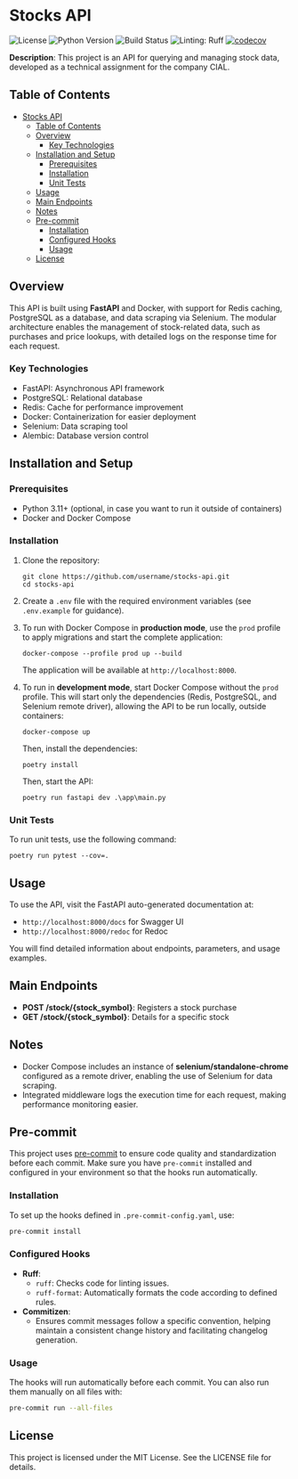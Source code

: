 # Stocks API

![License](https://img.shields.io/github/license/Joao-df/stocks-api)
![Python Version](https://img.shields.io/badge/python-3.11%2B-blue)
![Build Status](https://github.com/Joao-df/stocks-api/actions/workflows/ci.yml/badge.svg)
![Linting: Ruff](https://img.shields.io/badge/linting-ruff-yellow)
[![codecov](https://codecov.io/gh/Joao-df/stocks-api/graph/badge.svg?token=MY7ZTSQU6W)](https://codecov.io/gh/Joao-df/stocks-api)


**Description**: This project is an API for querying and managing stock data, developed as a technical assignment for the company CIAL.


## Table of Contents

- [Stocks API](#stocks-api)
  - [Table of Contents](#table-of-contents)
  - [Overview](#overview)
    - [Key Technologies](#key-technologies)
  - [Installation and Setup](#installation-and-setup)
    - [Prerequisites](#prerequisites)
    - [Installation](#installation)
    - [Unit Tests](#unit-tests)
  - [Usage](#usage)
  - [Main Endpoints](#main-endpoints)
  - [Notes](#notes)
  - [Pre-commit](#pre-commit)
    - [Installation](#installation-1)
    - [Configured Hooks](#configured-hooks)
    - [Usage](#usage-1)
  - [License](#license)

## Overview

This API is built using **FastAPI** and Docker, with support for Redis caching, PostgreSQL as a database, and data scraping via Selenium. The modular architecture enables the management of stock-related data, such as purchases and price lookups, with detailed logs on the response time for each request.

### Key Technologies

- FastAPI: Asynchronous API framework
- PostgreSQL: Relational database
- Redis: Cache for performance improvement
- Docker: Containerization for easier deployment
- Selenium: Data scraping tool
- Alembic: Database version control

## Installation and Setup

### Prerequisites

- Python 3.11+ (optional, in case you want to run it outside of containers)
- Docker and Docker Compose

### Installation

1. Clone the repository:

   ```
   git clone https://github.com/username/stocks-api.git
   cd stocks-api
   ```

2. Create a `.env` file with the required environment variables (see `.env.example` for guidance).

3. To run with Docker Compose in **production mode**, use the `prod` profile to apply migrations and start the complete application:

   ```
   docker-compose --profile prod up --build
   ```

   The application will be available at `http://localhost:8000`.

4. To run in **development mode**, start Docker Compose without the `prod` profile. This will start only the dependencies (Redis, PostgreSQL, and Selenium remote driver), allowing the API to be run locally, outside containers:
   ```
   docker-compose up
   ```
   Then, install the dependencies:
   ```
   poetry install
   ```
   Then, start the API:
   ```
   poetry run fastapi dev .\app\main.py
   ```

### Unit Tests

To run unit tests, use the following command:

```
poetry run pytest --cov=.
```

## Usage

To use the API, visit the FastAPI auto-generated documentation at:

- `http://localhost:8000/docs` for Swagger UI
- `http://localhost:8000/redoc` for Redoc

You will find detailed information about endpoints, parameters, and usage examples.

## Main Endpoints

- **POST /stock/{stock_symbol}**: Registers a stock purchase
- **GET /stock/{stock_symbol}**: Details for a specific stock

## Notes

- Docker Compose includes an instance of **selenium/standalone-chrome** configured as a remote driver, enabling the use of Selenium for data scraping.
- Integrated middleware logs the execution time for each request, making performance monitoring easier.

## Pre-commit

This project uses [pre-commit](https://pre-commit.com/) to ensure code quality and standardization before each commit. Make sure you have `pre-commit` installed and configured in your environment so that the hooks run automatically.

### Installation

To set up the hooks defined in `.pre-commit-config.yaml`, use:

```bash
pre-commit install
```

### Configured Hooks

- **Ruff**:
  - `ruff`: Checks code for linting issues.
  - `ruff-format`: Automatically formats the code according to defined rules.
- **Commitizen**:
  - Ensures commit messages follow a specific convention, helping maintain a consistent change history and facilitating changelog generation.

### Usage

The hooks will run automatically before each commit. You can also run them manually on all files with:

```bash
pre-commit run --all-files
```

## License

This project is licensed under the MIT License. See the LICENSE file for details.
